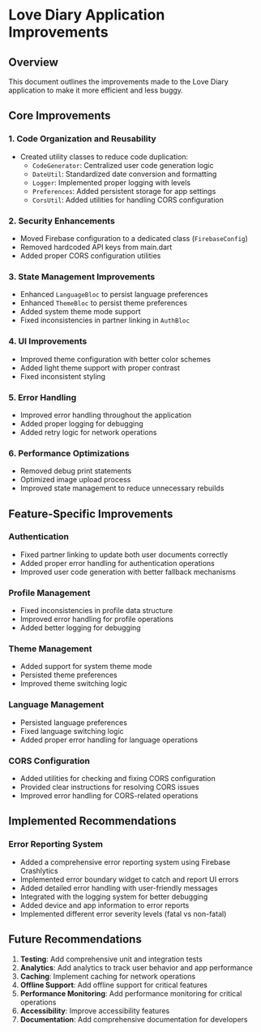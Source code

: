 # Love Diary Application Improvements

## Overview
This document outlines the improvements made to the Love Diary application to make it more efficient and less buggy.

## Core Improvements

### 1. Code Organization and Reusability
- Created utility classes to reduce code duplication:
  - `CodeGenerator`: Centralized user code generation logic
  - `DateUtil`: Standardized date conversion and formatting
  - `Logger`: Implemented proper logging with levels
  - `Preferences`: Added persistent storage for app settings
  - `CorsUtil`: Added utilities for handling CORS configuration

### 2. Security Enhancements
- Moved Firebase configuration to a dedicated class (`FirebaseConfig`)
- Removed hardcoded API keys from main.dart
- Added proper CORS configuration utilities

### 3. State Management Improvements
- Enhanced `LanguageBloc` to persist language preferences
- Enhanced `ThemeBloc` to persist theme preferences
- Added system theme mode support
- Fixed inconsistencies in partner linking in `AuthBloc`

### 4. UI Improvements
- Improved theme configuration with better color schemes
- Added light theme support with proper contrast
- Fixed inconsistent styling

### 5. Error Handling
- Improved error handling throughout the application
- Added proper logging for debugging
- Added retry logic for network operations

### 6. Performance Optimizations
- Removed debug print statements
- Optimized image upload process
- Improved state management to reduce unnecessary rebuilds

## Feature-Specific Improvements

### Authentication
- Fixed partner linking to update both user documents correctly
- Added proper error handling for authentication operations
- Improved user code generation with better fallback mechanisms

### Profile Management
- Fixed inconsistencies in profile data structure
- Improved error handling for profile operations
- Added better logging for debugging

### Theme Management
- Added support for system theme mode
- Persisted theme preferences
- Improved theme switching logic

### Language Management
- Persisted language preferences
- Fixed language switching logic
- Added proper error handling for language operations

### CORS Configuration
- Added utilities for checking and fixing CORS configuration
- Provided clear instructions for resolving CORS issues
- Improved error handling for CORS-related operations

## Implemented Recommendations

### Error Reporting System
- Added a comprehensive error reporting system using Firebase Crashlytics
- Implemented error boundary widget to catch and report UI errors
- Added detailed error handling with user-friendly messages
- Integrated with the logging system for better debugging
- Added device and app information to error reports
- Implemented different error severity levels (fatal vs non-fatal)

## Future Recommendations

1. **Testing**: Add comprehensive unit and integration tests
2. **Analytics**: Add analytics to track user behavior and app performance
4. **Caching**: Implement caching for network operations
5. **Offline Support**: Add offline support for critical features
6. **Performance Monitoring**: Add performance monitoring for critical operations
7. **Accessibility**: Improve accessibility features
8. **Documentation**: Add comprehensive documentation for developers
